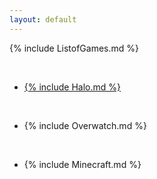 ```yaml
---
layout: default
---
```


{% include ListofGames.md %}

<br>

* [{% include Halo.md %}](https://pranbhardwaj.github.io/Mini-Website-Project/games/Halo)

<br> 

* {% include Overwatch.md %}

<br>

* {% include Minecraft.md %}



